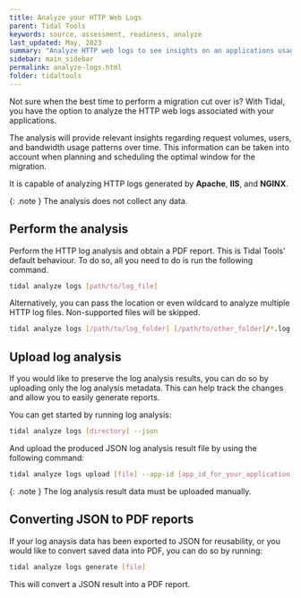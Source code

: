 ```yaml
---
title: Analyze your HTTP Web Logs
parent: Tidal Tools
keywords: source, assessment, readiness, analyze
last_updated: May, 2023
summary: "Analyze HTTP web logs to see insights on an applications usage patterns over time."
sidebar: main_sidebar
permalink: analyze-logs.html
folder: tidaltools
---
```

Not sure when the best time to perform a migration cut over is?
With Tidal, you have the option to analyze the HTTP web logs associated with your applications.

The analysis will provide relevant insights regarding request volumes, users, and bandwidth usage patterns over time.
This information can be taken into account when planning and scheduling the optimal window for the migration.

It is capable of analyzing HTTP logs generated by **Apache**, **IIS**, and **NGINX**.

{: .note }
The analysis does not collect any data.

## Perform the analysis

Perform the HTTP log analysis and obtain a PDF report. This is Tidal Tools' default behaviour.
To do so, all you need to do is run the following command.

```bash
tidal analyze logs [path/to/log_file]
   ```

   Alternatively, you can pass the location or even wildcard to analyze multiple HTTP log files.
   Non-supported files will be skipped.

```bash
tidal analyze logs [/path/to/log_folder] [/path/to/other_folder]/*.log
```

## Upload log analysis
If you would like to preserve the log analysis results, you can do so by uploading only the log analysis metadata.
This can help track the changes and allow you to easily generate reports.

You can get started by running log analysis:

```bash
tidal analyze logs [directory] --json
```

And upload the produced JSON log analysis result file by using the following command:

```bash
tidal analyze logs upload [file] --app-id [app_id_for_your_application]
```

{: .note }
The log analysis result data must be uploaded manually.

## Converting JSON to PDF reports
If your log anaysis data has been exported to JSON for reusability, or you would like to
convert saved data into PDF, you can do so by running:

```bash
tidal analyze logs generate [file]
```

This will convert a JSON result into a PDF report.
